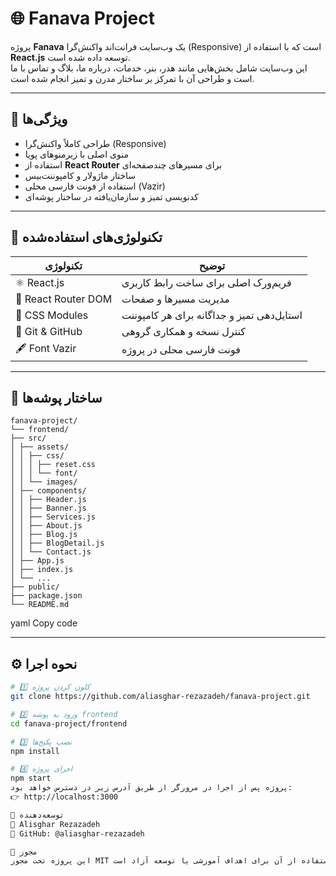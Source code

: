 # 🌐 Fanava Project

پروژه **Fanava** یک وب‌سایت فرانت‌اند واکنش‌گرا (Responsive) است که با استفاده از **React.js** توسعه داده شده است.  
این وب‌سایت شامل بخش‌هایی مانند هدر، بنر، خدمات، درباره ما، بلاگ و تماس با ما است و طراحی آن با تمرکز بر ساختار مدرن و تمیز انجام شده است.

---

## 🚀 ویژگی‌ها
- طراحی کاملاً واکنش‌گرا (Responsive)
- منوی اصلی با زیرمنوهای پویا
- استفاده از **React Router** برای مسیرهای چندصفحه‌ای
- ساختار ماژولار و کامپوننت‌بیس
- استفاده از فونت فارسی محلی (Vazir)
- کدنویسی تمیز و سازمان‌یافته در ساختار پوشه‌ای

---

## 🧩 تکنولوژی‌های استفاده‌شده
| تکنولوژی | توضیح |
|-----------|--------|
| ⚛️ React.js | فریم‌ورک اصلی برای ساخت رابط کاربری |
| 🧭 React Router DOM | مدیریت مسیرها و صفحات |
| 🎨 CSS Modules | استایل‌دهی تمیز و جداگانه برای هر کامپوننت |
| 💾 Git & GitHub | کنترل نسخه و همکاری گروهی |
| 🖋️ Font Vazir | فونت فارسی محلی در پروژه |

---

## 📁 ساختار پوشه‌ها
```
fanava-project/
└── frontend/
├── src/
│ ├── assets/
│ │ ├── css/
│ │ │ ├── reset.css
│ │ │ └── font/
│ │ └── images/
│ ├── components/
│ │ ├── Header.js
│ │ ├── Banner.js
│ │ ├── Services.js
│ │ ├── About.js
│ │ ├── Blog.js
│ │ ├── BlogDetail.js 
│ │ └── Contact.js 
│ ├── App.js 
│ ├── index.js 
│ └── ... 
├── public/ 
├── package.json 
└── README.md 
```
 
yaml
Copy code

---

## ⚙️ نحوه اجرا
```bash
# 1️⃣ کلون کردن پروژه
git clone https://github.com/aliasghar-rezazadeh/fanava-project.git

# 2️⃣ ورود به پوشه frontend
cd fanava-project/frontend

# 3️⃣ نصب پکیج‌ها
npm install

# 4️⃣ اجرای پروژه
npm start
پروژه پس از اجرا در مرورگر از طریق آدرس زیر در دسترس خواهد بود:
👉 http://localhost:3000

🧠 توسعه‌دهنده
👤 Alisghar Rezazadeh
📍 GitHub: @aliasghar-rezazadeh

🪪 مجوز
این پروژه تحت مجوز MIT منتشر شده و استفاده از آن برای اهداف آموزشی یا توسعه آزاد است.



